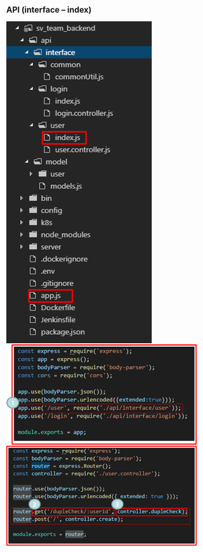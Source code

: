 API (interface – index)
---------------------------------
![proxt_setting](./img/interface_index_1.png)
![proxt_setting](./img/interface_index_2.png)
![proxt_setting](./img/interface_index_3.png)
